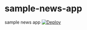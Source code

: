 # sample-news-app
sample news app
[![Deploy](https://www.herokucdn.com/deploy/button.png)](https://heroku.com/deploy)
